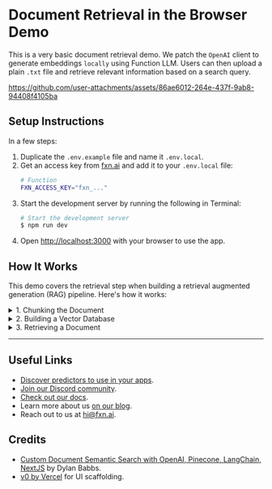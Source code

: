 # Document Retrieval in the Browser Demo
This is a very basic document retrieval demo. We patch the `OpenAI` client to generate embeddings `locally` using Function LLM. Users can then upload a plain `.txt` file and retrieve relevant information based on a search query.

https://github.com/user-attachments/assets/86ae6012-264e-437f-9ab8-94408f4105ba

## Setup Instructions
In a few steps:

1. Duplicate the `.env.example` file and name it `.env.local`.
2. Get an access key from [fxn.ai](https://fxn.ai/settings/developer) and add it to your `.env.local` file:
    ```bash
    # Function
    FXN_ACCESS_KEY="fxn_..."
    ```
3. Start the development server by running the following in Terminal:
    ```bash
    # Start the development server
    $ npm run dev
    ```
4. Open [http://localhost:3000](http://localhost:3000) with your browser to use the app.

## How It Works
This demo covers the retrieval step when building a retrieval augmented generation (RAG) pipeline.
Here's how it works:

<details>
  <summary>1. Chunking the Document</summary>
  When the user uploads a document, we break it into chunks of text. Each chunk will form the smallest unit 
  of knowledge that the AI model can help us retrieve. We split the document into chunks by punctuation 
  (periods and question marks):

  ```js
  // When a document is uploaded, we chunk it up
  const chunks = splitDocument({ document });
  setChunks(chunks);
  ```

  > [!TIP]
  > In production systems, you might opt for using advanced chunking algorithms from LLM libraries
  > like Langchain or LlamaIndex.
</details>

<details>
  <summary>2. Building a Vector Database</summary>
  When the user enters their first query, we check whether our vector database has been created. In our case, our 
  vector database is simply an array of OpenAI embeddings, each mapping to a chunk of the uploaded document from the 
  previous step:

  ```js
  // When a prompt is entered, we make sure we've populated our vector database
  if (!database) {
    const documentEmbedding = await openai.embeddings.create({
      model: "@nomic/nomic-embed-text-v1.5-quant",
      input: chunks.map(chunk => `search_document: ${chunk}`)
    });
    database = documentEmbedding.data;
  }
  ```

  > [!TIP]
  > In production systems, you might opt for using a hosted vector database like Weaviate or MongoDB.
</details>

<details>
  <summary>3. Retrieving a Document</summary>
  When the user enters a query, we generate an embedding from their text then find the closest embedding in our 
  vector database. The closest embedding will correspond to a chunk of the uploaded document.

  ```js
  // When the user enters a query, we first embed it...
  const { data: [queryEmbedding] } = await openai.embeddings.create({
    model: "@nomic/nomic-embed-text-v1.5-quant",
    input: `search_query: ${query}`
  });
  // Then we find the closest match in our vector database
  const resultChunkEmbedding = findClosestEmbedding({ query: queryEmbedding, database });
  const resultChunk = chunks[resultChunkEmbedding.index];
  ```
</details>

___

## Useful Links
- [Discover predictors to use in your apps](https://fxn.ai/explore).
- [Join our Discord community](https://fxn.ai/community).
- [Check out our docs](https://docs.fxn.ai).
- Learn more about us [on our blog](https://blog.fxn.ai).
- Reach out to us at [hi@fxn.ai](mailto:hi@fxn.ai).

## Credits
- [Custom Document Semantic Search with OpenAI, Pinecone, LangChain, NextJS](https://github.com/dbabbs/semantic-search-openai-nextjs-sample/tree/master) by Dylan Babbs.
- [v0 by Vercel](https://v0.dev) for UI scaffolding.
